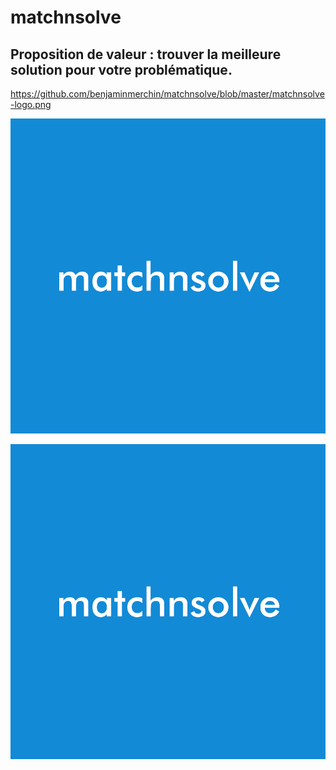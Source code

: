 # matchnsolve
## Proposition de valeur : trouver la meilleure solution pour votre problématique.
https://github.com/benjaminmerchin/matchnsolve/blob/master/matchnsolve-logo.png

![alt text][logo]

[logo]: https://github.com/benjaminmerchin/matchnsolve/blob/master/matchnsolve-logo.png "Logo Title Text 2"

![alt text](https://github.com/benjaminmerchin/matchnsolve/blob/master/matchnsolve-logo.png "Logo Title Text 1")
